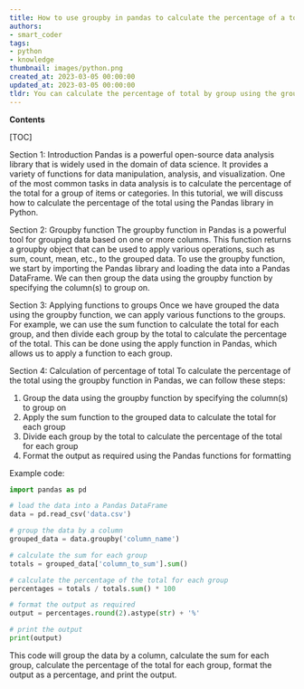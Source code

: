 ```yaml
---
title: How to use groupby in pandas to calculate the percentage of a total?
authors:
- smart_coder
tags:
- python
- knowledge
thumbnail: images/python.png
created_at: 2023-03-05 00:00:00
updated_at: 2023-03-05 00:00:00
tldr: You can calculate the percentage of total by group using the groupby() and transform() methods in Pandas.
---
```


**Contents**

[TOC]

Section 1: Introduction
Pandas is a powerful open-source data analysis library that is widely used in the domain of data science. It provides a variety of functions for data manipulation, analysis, and visualization. One of the most common tasks in data analysis is to calculate the percentage of the total for a group of items or categories. In this tutorial, we will discuss how to calculate the percentage of the total using the Pandas library in Python.

Section 2: Groupby function
The groupby function in Pandas is a powerful tool for grouping data based on one or more columns. This function returns a groupby object that can be used to apply various operations, such as sum, count, mean, etc., to the grouped data. To use the groupby function, we start by importing the Pandas library and loading the data into a Pandas DataFrame. We can then group the data using the groupby function by specifying the column(s) to group on.

Section 3: Applying functions to groups
Once we have grouped the data using the groupby function, we can apply various functions to the groups. For example, we can use the sum function to calculate the total for each group, and then divide each group by the total to calculate the percentage of the total. This can be done using the apply function in Pandas, which allows us to apply a function to each group.

Section 4: Calculation of percentage of total
To calculate the percentage of the total using the groupby function in Pandas, we can follow these steps:
1. Group the data using the groupby function by specifying the column(s) to group on
2. Apply the sum function to the grouped data to calculate the total for each group
3. Divide each group by the total to calculate the percentage of the total for each group
4. Format the output as required using the Pandas functions for formatting

Example code:

``` python
import pandas as pd

# load the data into a Pandas DataFrame
data = pd.read_csv('data.csv')

# group the data by a column
grouped_data = data.groupby('column_name')

# calculate the sum for each group
totals = grouped_data['column_to_sum'].sum()

# calculate the percentage of the total for each group
percentages = totals / totals.sum() * 100

# format the output as required
output = percentages.round(2).astype(str) + '%'

# print the output
print(output)
```

This code will group the data by a column, calculate the sum for each group, calculate the percentage of the total for each group, format the output as a percentage, and print the output.
